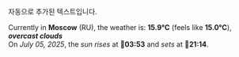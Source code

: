 
자동으로 추가된 텍스트입니다.

<!--START_SECTION:weather:moscow-->
Currently in **Moscow** (RU), the weather is: **15.9°C** (feels like **15.0°C**), ***overcast clouds***<br/>
On *July 05, 2025*, the *sun rises* at 🌅**03:53** and *sets* at 🌇**21:14**.
<!--END_SECTION:weather-->
